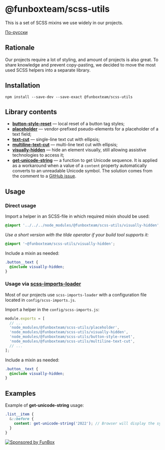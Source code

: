 # @funboxteam/scss-utils

This is a set of SCSS mixins we use widely in our projects.

[По-русски](./README.ru.md)

## Rationale

Our projects require a lot of styling, and amount of projects is also great. To share knowledge
and prevent copy-pasting, we decided to move the most used SCSS helpers into a separate library.

## Installation

```shell
npm install --save-dev --save-exact @funboxteam/scss-utils
```

## Library contents

- **[button-style-reset](./button-style-reset.scss)** — local reset of a button tag styles;
- **[placeholder](./placeholder.scss)** — vendor-prefixed pseudo-elements for a placeholder of a text field;
- **[text-cut](./text-cut.scss)** — single-line text cut with ellipsis;
- **[multiline-text-cut](./multiline-text-cut.scss)** — multi-line text cut with ellipsis;
- **[visually-hidden](./visually-hidden.scss)** — hide an element visually, still allowing assistive technologies to access it;
- **[get-unicode-string](./get-unicode-string.scss)** — a function to get Unicode sequence. It is applied as a workaround when a value of a `content` property automatically converts to an unreadable Unicode symbol. The solution comes from the comment to a [GitHub issue](https://github.com/sass/sass/issues/659#issuecomment-64819075).

## Usage

### Direct usage

Import a helper in an SCSS-file in which required mixin should be used:

```scss
@import '../../../node_modules/@funboxteam/scss-utils/visually-hidden';
```

*Use a short version with the tilde operator if your build tool supports it:*

```scss
@import '~@funboxteam/scss-utils/visually-hidden';
```

Include a mixin as needed:

```scss
.button__text {
  @include visually-hidden;
}
```

### Usage via [scss-imports-loader](https://github.com/funbox/scss-imports-loader)

Most of our projects use `scss-imports-loader` with a configuration file located in `config/scss-imports.js`.

Import a helper in the `config/scss-imports.js`:

```js
module.exports = [
  // ...
  'node_modules/@funboxteam/scss-utils/placeholder',
  'node_modules/@funboxteam/scss-utils/visually-hidden',
  'node_modules/@funboxteam/scss-utils/button-style-reset',
  'node_modules/@funboxteam/scss-utils/multiline-text-cut',
  // ...
];
```

Include a mixin as needed:

```scss
.button__text {
  @include visually-hidden;
}
```

## Examples

Example of **get-unicode-string** usage:

```scss
.list__item {
  &::before {
    content: get-unicode-string('2022'); // Browser will display the symbol "•"
  }
}
```

[![Sponsored by FunBox](https://funbox.ru/badges/sponsored_by_funbox_centered.svg)](https://funbox.ru)
